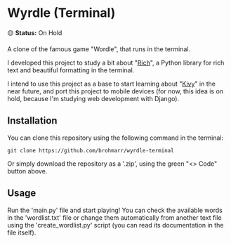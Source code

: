 # Wyrdle (Terminal)

🟡 **Status:** On Hold

A clone of the famous game "Wordle", that runs in the terminal.

I developed this project to study a bit about "[Rich](https://github.com/Textualize/rich)", a Python library for rich text and beautiful formatting in the terminal.

I intend to use this project as a base to start learning about "[Kivy](https://github.com/kivy/kivy)" in the near future, and port this project to mobile devices (for now, this idea is on hold, because I'm studying web development with Django).

## Installation
You can clone this repository using the following command in the terminal:

`git clone https://github.com/brohmarr/wyrdle-terminal`

Or simply download the repository as a '.zip', using the green "<> Code" button above.

## Usage
Run the 'main.py' file and start playing! You can check the available words in the 'wordlist.txt' file or change them automatically from another text file using the 'create_wordlist.py' script (you can read its documentation in the file itself).
